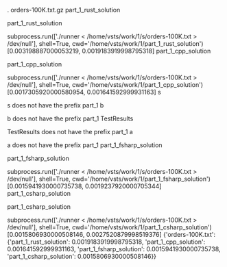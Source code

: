.
orders-100K.txt.gz
part_1_rust_solution

part_1_rust_solution

subprocess.run(['./runner < /home/vsts/work/1/s/orders-100K.txt > /dev/null'], shell=True, cwd='/home/vsts/work/1/part_1_rust_solution')
[0.003198887000053219, 0.0019183919998795318]
part_1_cpp_solution

part_1_cpp_solution

subprocess.run(['./runner < /home/vsts/work/1/s/orders-100K.txt > /dev/null'], shell=True, cwd='/home/vsts/work/1/part_1_cpp_solution')
[0.0017305920000580954, 0.001641592999931163]
s

s does not have the prefix part_1
b

b does not have the prefix part_1
TestResults

TestResults does not have the prefix part_1
a

a does not have the prefix part_1
part_1_fsharp_solution

part_1_fsharp_solution

subprocess.run(['./runner < /home/vsts/work/1/s/orders-100K.txt > /dev/null'], shell=True, cwd='/home/vsts/work/1/part_1_fsharp_solution')
[0.0015941930000735738, 0.0019237920000705344]
part_1_csharp_solution

part_1_csharp_solution

subprocess.run(['./runner < /home/vsts/work/1/s/orders-100K.txt > /dev/null'], shell=True, cwd='/home/vsts/work/1/part_1_csharp_solution')
[0.0015806930000508146, 0.0027520879998519376]
{'orders-100K.txt': {'part_1_rust_solution': 0.0019183919998795318, 'part_1_cpp_solution': 0.001641592999931163, 'part_1_fsharp_solution': 0.0015941930000735738, 'part_1_csharp_solution': 0.0015806930000508146}}
